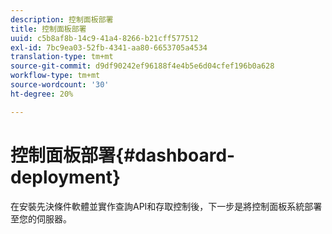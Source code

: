 ```yaml
---
description: 控制面板部署
title: 控制面板部署
uuid: c5b8af8b-14c9-41a4-8266-b21cff577512
exl-id: 7bc9ea03-52fb-4341-aa80-6653705a4534
translation-type: tm+mt
source-git-commit: d9df90242ef96188f4e4b5e6d04cfef196b0a628
workflow-type: tm+mt
source-wordcount: '30'
ht-degree: 20%

---
```


# 控制面板部署{#dashboard-deployment}

在安裝先決條件軟體並實作查詢API和存取控制後，下一步是將控制面板系統部署至您的伺服器。
